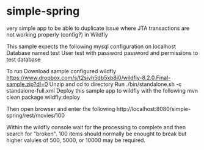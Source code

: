 simple-spring
=============

very simple app to be able to duplicate issue where JTA transactions are not working properly (config?) in Wildfly

This sample expects the following mysql configuration on localhost
Database named test
User test with password password and permissions to test database

To run
Download sample configured wildfly https://www.dropbox.com/s/t2siyh5db5xb8i0/wildfly-8.2.0.Final-sample.zip?dl=0
Unzip and cd to directory
Run ./bin/standalone.sh -c standalone-full.xml
Deploy this sample app to wildfly with the following mvn clean package wildfly:deploy

Then open browser and enter the following
http://localhost:8080/simple-spring/rest/movies/100

Within the wildfly console wait for the processing to complete and then search for "broken". 100 items should normally be enought to break but higher valules of 500, 5000, or 10000 may be required.
